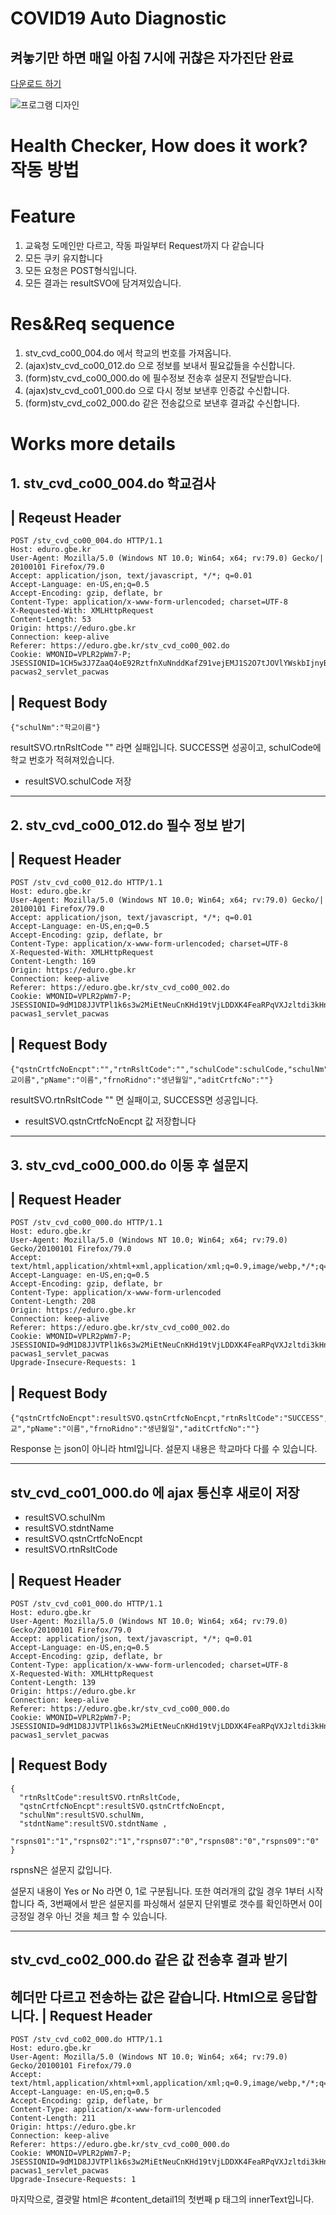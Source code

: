 # COVID19 Auto Diagnostic
## 켜놓기만 하면 매일 아침 7시에 귀찮은 자가진단 완료

[다운로드 하기](https://github.com/SnowyPainter/HealthChecker/releases/tag/1)

![프로그램 디자인](./program.png)

# Health Checker, How does it work? 작동 방법

# Feature
1. 교육청 도메인만 다르고, 작동 파일부터 Request까지 다 같습니다
2. 모든 쿠키 유지합니다
3. 모든 요청은 POST형식입니다.
4. 모든 결과는 resultSVO에 담겨져있습니다.
# Res&Req sequence
1. stv_cvd_co00_004.do 에서 학교의 번호를 가져옵니다.
2. (ajax)stv_cvd_co00_012.do 으로 정보를 보내서 필요값들을 수신합니다.
3. (form)stv_cvd_co00_000.do 에 필수정보 전송후 설문지 전달받습니다.
4. (ajax)stv_cvd_co01_000.do 으로 다시 정보 보낸후 인증값 수신합니다.
5. (form)stv_cvd_co02_000.do 같은 전송값으로 보낸후 결과값 수신합니다.
# Works more details

## 1. stv_cvd_co00_004.do 학교검사

| Reqeust Header
--------
```
POST /stv_cvd_co00_004.do HTTP/1.1  
Host: eduro.gbe.kr
User-Agent: Mozilla/5.0 (Windows NT 10.0; Win64; x64; rv:79.0) Gecko/| 20100101 Firefox/79.0
Accept: application/json, text/javascript, */*; q=0.01
Accept-Language: en-US,en;q=0.5
Accept-Encoding: gzip, deflate, br
Content-Type: application/x-www-form-urlencoded; charset=UTF-8
X-Requested-With: XMLHttpRequest
Content-Length: 53
Origin: https://eduro.gbe.kr
Connection: keep-alive
Referer: https://eduro.gbe.kr/stv_cvd_co00_002.do
Cookie: WMONID=VPLR2pWm7-P;  JSESSIONID=1CH5w3J7ZaaQ4oE92RztfnXuNnddKafZ91vejEMJ1S2O7tJOVlYWskbIjnyBrlqn.gbe-pacwas2_servlet_pacwas
```
| Request Body
-----------
```
{"schulNm":"학교이름"}
```

resultSVO.rtnRsltCode
"" 라면 실패입니다.
SUCCESS면 성공이고, schulCode에 학교 번호가 적혀져있습니다.

* resultSVO.schulCode 저장

------------------------------------------
## 2. stv_cvd_co00_012.do 필수 정보 받기

| Request Header
-----------------
```
POST /stv_cvd_co00_012.do HTTP/1.1
Host: eduro.gbe.kr
User-Agent: Mozilla/5.0 (Windows NT 10.0; Win64; x64; rv:79.0) Gecko/| 20100101 Firefox/79.0
Accept: application/json, text/javascript, */*; q=0.01
Accept-Language: en-US,en;q=0.5
Accept-Encoding: gzip, deflate, br
Content-Type: application/x-www-form-urlencoded; charset=UTF-8
X-Requested-With: XMLHttpRequest
Content-Length: 169
Origin: https://eduro.gbe.kr
Connection: keep-alive
Referer: https://eduro.gbe.kr/stv_cvd_co00_002.do
Cookie: WMONID=VPLR2pWm7-P;  JSESSIONID=9dM1D8JJVTPl1k6s3w2MiEtNeuCnKHd19tVjLDDXK4FeaRPqVXJzltdi3kHnkWza.gbe-pacwas1_servlet_pacwas
```
| Request Body
---------------
```
{"qstnCrtfcNoEncpt":"","rtnRsltCode":"","schulCode":schulCode,"schulNm":"학교이름","pName":"이름","frnoRidno":"생년월일","aditCrtfcNo":""}
```
resultSVO.rtnRsltCode 
"" 면 실패이고, SUCCESS면 성공입니다.

* resultSVO.qstnCrtfcNoEncpt 값 저장합니다

--------------------------------------------
## 3. stv_cvd_co00_000.do 이동 후 설문지

| Request Header
--------------------
```
POST /stv_cvd_co00_000.do HTTP/1.1
Host: eduro.gbe.kr
User-Agent: Mozilla/5.0 (Windows NT 10.0; Win64; x64; rv:79.0) Gecko/20100101 Firefox/79.0
Accept: text/html,application/xhtml+xml,application/xml;q=0.9,image/webp,*/*;q=0.8
Accept-Language: en-US,en;q=0.5
Accept-Encoding: gzip, deflate, br
Content-Type: application/x-www-form-urlencoded
Content-Length: 208
Origin: https://eduro.gbe.kr
Connection: keep-alive
Referer: https://eduro.gbe.kr/stv_cvd_co00_002.do
Cookie: WMONID=VPLR2pWm7-P; JSESSIONID=9dM1D8JJVTPl1k6s3w2MiEtNeuCnKHd19tVjLDDXK4FeaRPqVXJzltdi3kHnkWza.gbe-pacwas1_servlet_pacwas
Upgrade-Insecure-Requests: 1
```
| Request Body
----------------
```
{"qstnCrtfcNoEncpt":resultSVO.qstnCrtfcNoEncpt,"rtnRsltCode":"SUCCESS","schulCode":schulCode,"schulNm":"학교","pName":"이름","frnoRidno":"생년월일","aditCrtfcNo":""}
```
Response 는 json이 아니라 html입니다. 설문지 내용은 학교마다 다를 수 있습니다.

------------------------------------------------
## stv_cvd_co01_000.do 에 ajax 통신후 새로이 저장

* resultSVO.schulNm
* resultSVO.stdntName
* resultSVO.qstnCrtfcNoEncpt
* resultSVO.rtnRsltCode

| Request Header
------------------
```
POST /stv_cvd_co01_000.do HTTP/1.1
Host: eduro.gbe.kr
User-Agent: Mozilla/5.0 (Windows NT 10.0; Win64; x64; rv:79.0) Gecko/20100101 Firefox/79.0
Accept: application/json, text/javascript, */*; q=0.01
Accept-Language: en-US,en;q=0.5
Accept-Encoding: gzip, deflate, br
Content-Type: application/x-www-form-urlencoded; charset=UTF-8
X-Requested-With: XMLHttpRequest
Content-Length: 139
Origin: https://eduro.gbe.kr
Connection: keep-alive
Referer: https://eduro.gbe.kr/stv_cvd_co00_000.do
Cookie: WMONID=VPLR2pWm7-P; JSESSIONID=9dM1D8JJVTPl1k6s3w2MiEtNeuCnKHd19tVjLDDXK4FeaRPqVXJzltdi3kHnkWza.gbe-pacwas1_servlet_pacwas
```
| Request Body
----------------
```
{
  "rtnRsltCode":resultSVO.rtnRsltCode,
  "qstnCrtfcNoEncpt":resultSVO.qstnCrtfcNoEncpt,
  "schulNm":resultSVO.schulNm,
  "stdntName":resultSVO.stdntName ,
  "rspns01":"1","rspns02":"1","rspns07":"0","rspns08":"0","rspns09":"0"
}
```
rspnsN은 설문지 값입니다.

설문지 내용이 Yes or No 라면 0, 1로 구분됩니다.
또한 여러개의 값일 경우 1부터 시작합니다 즉, 3번째에서 받은 설문지를 
파싱해서 설문지 단위별로 갯수를 확인하면서 0이 긍정일 경우
아닌 것을 체크 할 수 있습니다.

---------------------------------------------
## stv_cvd_co02_000.do 같은 값 전송후 결과 받기

헤더만 다르고 전송하는 값은 같습니다. Html으로 응답합니다.
| Request Header
----------------
```
POST /stv_cvd_co02_000.do HTTP/1.1
Host: eduro.gbe.kr
User-Agent: Mozilla/5.0 (Windows NT 10.0; Win64; x64; rv:79.0) Gecko/20100101 Firefox/79.0
Accept: text/html,application/xhtml+xml,application/xml;q=0.9,image/webp,*/*;q=0.8
Accept-Language: en-US,en;q=0.5
Accept-Encoding: gzip, deflate, br
Content-Type: application/x-www-form-urlencoded
Content-Length: 211
Origin: https://eduro.gbe.kr
Connection: keep-alive
Referer: https://eduro.gbe.kr/stv_cvd_co00_000.do
Cookie: WMONID=VPLR2pWm7-P; JSESSIONID=9dM1D8JJVTPl1k6s3w2MiEtNeuCnKHd19tVjLDDXK4FeaRPqVXJzltdi3kHnkWza.gbe-pacwas1_servlet_pacwas
Upgrade-Insecure-Requests: 1
```
마지막으로, 결괏말 html은 #content_detail1의 첫번째 p 태그의 innerText입니다.
